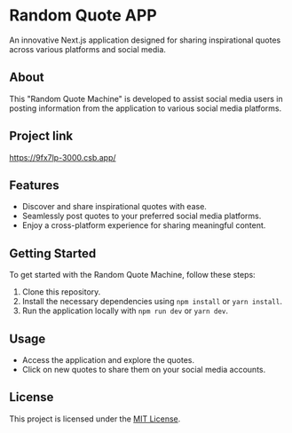 # Random Quote APP

An innovative Next.js application designed for sharing inspirational quotes across various platforms and social media.

## About

This "Random Quote Machine" is developed to assist social media users in posting information from the application to various social media platforms.

## Project link
https://9fx7lp-3000.csb.app/

## Features

- Discover and share inspirational quotes with ease.
- Seamlessly post quotes to your preferred social media platforms.
- Enjoy a cross-platform experience for sharing meaningful content.

## Getting Started

To get started with the Random Quote Machine, follow these steps:

1. Clone this repository.
2. Install the necessary dependencies using `npm install` or `yarn install`.
3. Run the application locally with `npm run dev` or `yarn dev`.

## Usage

- Access the application and explore the quotes.
- Click on new quotes to share them on your social media accounts.

## License

This project is licensed under the [MIT License](LICENSE).
